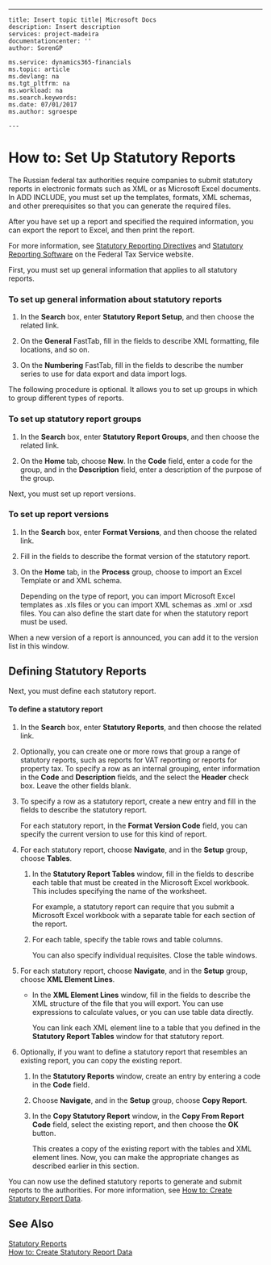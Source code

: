 ---
    title: Insert topic title| Microsoft Docs
    description: Insert description
    services: project-madeira
    documentationcenter: ''
    author: SorenGP

    ms.service: dynamics365-financials
    ms.topic: article
    ms.devlang: na
    ms.tgt_pltfrm: na
    ms.workload: na
    ms.search.keywords:
    ms.date: 07/01/2017
    ms.author: sgroespe

    ---
# How to: Set Up Statutory Reports
The Russian federal tax authorities require companies to submit statutory reports in electronic formats such as XML or as Microsoft Excel documents. In ADD INCLUDE<!--[!INCLUDE[navnow](../../includes/navnow_md.md)]-->, you must set up the templates, formats, XML schemas, and other prerequisites so that you can generate the required files.  
  
 After you have set up a report and specified the required information, you can export the report to Excel, and then print the report.  
  
 For more information, see [Statutory Reporting Directives](http://go.microsoft.com/fwlink/?LinkId=216143) and [Statutory Reporting Software](http://go.microsoft.com/fwlink/?LinkId=216142) on the Federal Tax Service website.  
  
 First, you must set up general information that applies to all statutory reports.  
  
### To set up general information about statutory reports  
  
1.  In the **Search** box, enter **Statutory Report Setup**, and then choose the related link.  
  
2.  On the **General** FastTab, fill in the fields to describe XML formatting, file locations, and so on.  
  
3.  On the **Numbering** FastTab, fill in the fields to describe the number series to use for data export and data import logs.  
  
 The following procedure is optional. It allows you to set up groups in which to group different types of reports.  
  
### To set up statutory report groups  
  
1.  In the **Search** box, enter **Statutory Report Groups**, and then choose the related link.  
  
2.  On the **Home** tab, choose **New**. In the **Code** field, enter a code for the group, and in the **Description** field, enter a description of the purpose of the group.  
  
 Next, you must set up report versions.  
  
### To set up report versions  
  
1.  In the **Search** box, enter **Format Versions**, and then choose the related link.  
  
2.  Fill in the fields to describe the format version of the statutory report.  
  
3.  On the **Home** tab, in the **Process** group, choose to import an Excel Template or and XML schema.  
  
     Depending on the type of report, you can import Microsoft Excel templates as .xls files or you can import XML schemas as .xml or .xsd files. You can also define the start date for when the statutory report must be used.  
  
 When a new version of a report is announced, you can add it to the version list in this window.  
  
## Defining Statutory Reports  
 Next, you must define each statutory report.  
  
#### To define a statutory report  
  
1.  In the **Search** box, enter **Statutory Reports**, and then choose the related link.  
  
2.  Optionally, you can create one or more rows that group a range of statutory reports, such as reports for VAT reporting or reports for property tax. To specify a row as an internal grouping, enter information in the **Code** and **Description** fields, and the select the **Header** check box. Leave the other fields blank.  
  
3.  To specify a row as a statutory report, create a new entry and fill in the fields to describe the statutory report.  
  
     For each statutory report, in the **Format Version Code** field, you can specify the current version to use for this kind of report.  
  
4.  For each statutory report, choose **Navigate**, and in the **Setup** group, choose **Tables**.  
  
    1.  In the **Statutory Report Tables** window, fill in the fields to describe each table that must be created in the Microsoft Excel workbook. This includes specifying the name of the worksheet.  
  
         For example, a statutory report can require that you submit a Microsoft Excel workbook with a separate table for each section of the report.  
  
    2.  For each table, specify the table rows and table columns.  
  
         You can also specify individual requisites. Close the table windows.  
  
5.  For each statutory report, choose **Navigate**, and in the **Setup** group, choose **XML Element Lines**.  
  
    -   In the **XML Element Lines** window, fill in the fields to describe the XML structure of the file that you will export. You can use expressions to calculate values, or you can use table data directly.  
  
         You can link each XML element line to a table that you defined in the **Statutory Report Tables** window for that statutory report.  
  
6.  Optionally, if you want to define a statutory report that resembles an existing report, you can copy the existing report.  
  
    1.  In the **Statutory Reports** window, create an entry by entering a code in the **Code** field.  
  
    2.  Choose **Navigate**, and in the **Setup** group, choose **Copy Report**.  
  
    3.  In the **Copy Statutory Report** window, in the **Copy From Report Code** field, select the existing report, and then choose the **OK** button.  
  
         This creates a copy of the existing report with the tables and XML element lines. Now, you can make the appropriate changes as described earlier in this section.  
  
 You can now use the defined statutory reports to generate and submit reports to the authorities. For more information, see [How to: Create Statutory Report Data](../how-to-create-statutory-report-data.md).  
  
## See Also  
 [Statutory Reports](../statutory-reports.md)   
 [How to: Create Statutory Report Data](../how-to-create-statutory-report-data.md)